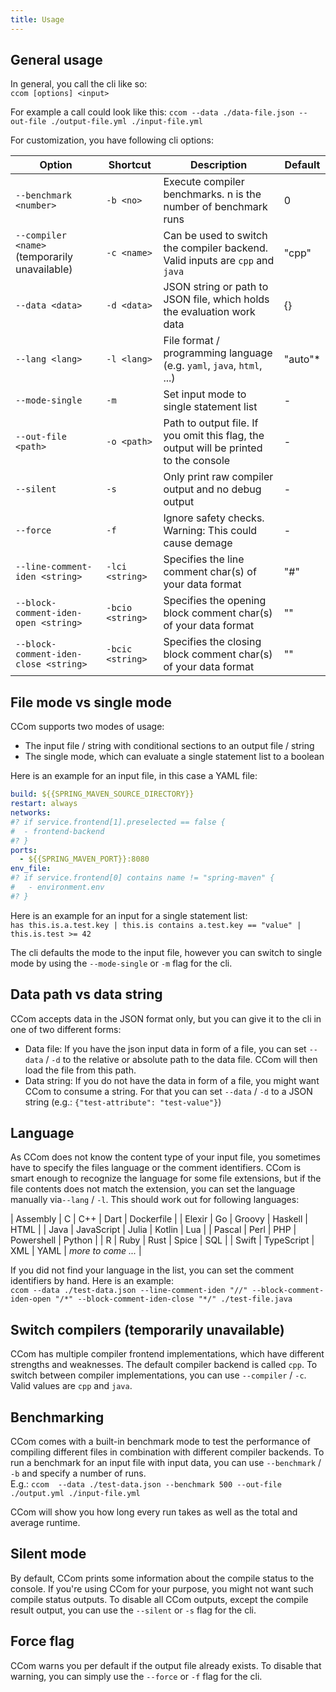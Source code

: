 ```yaml
---
title: Usage
---
```


## General usage
In general, you call the cli like so: <br>
`ccom [options] <input>`

For example a call could look like this:
`ccom --data ./data-file.json --out-file ./output-file.yml ./input-file.yml`

For customization, you have following cli options:

| Option                                        | Shortcut         | Description                                                                           | Default |
|-----------------------------------------------|------------------|---------------------------------------------------------------------------------------|---------|
| `--benchmark <number>`                        | `-b <no>`        | Execute compiler benchmarks. n is the number of benchmark runs                        | 0       |
| `--compiler <name>` (temporarily unavailable) | `-c <name>`      | Can be used to switch the compiler backend. Valid inputs are `cpp` and `java`         | "cpp"   |
| `--data <data>`                               | `-d <data>`      | JSON string or path to JSON file, which holds the evaluation work data                | {}      |
| `--lang <lang>`                               | `-l <lang>`      | File format / programming language (e.g. `yaml`, `java`, `html`, ...)                 | "auto"* |
| `--mode-single`                               | `-m`             | Set input mode to single statement list                                               | -       |
| `--out-file <path>`                           | `-o <path>`      | Path to output file. If you omit this flag, the output will be printed to the console | -       |
| `--silent`                                    | `-s`             | Only print raw compiler output and no debug output                                    | -       |
| `--force`                                     | `-f`             | Ignore safety checks. Warning: This could cause demage                                | -       |
| `--line-comment-iden <string>`                | `-lci <string>`  | Specifies the line comment char(s) of your data format                                | "#"     |
| `--block-comment-iden-open <string>`          | `-bcio <string>` | Specifies the opening block comment char(s) of your data format                       | ""      |
| `--block-comment-iden-close <string>`         | `-bcic <string>` | Specifies the closing block comment char(s) of your data format                       | ""      |

## File mode vs single mode
CCom supports two modes of usage: <br>
- The input file / string with conditional sections to an output file / string
- The single mode, which can evaluate a single statement list to a boolean

Here is an example for an input file, in this case a YAML file: <br>
```yaml
build: ${{SPRING_MAVEN_SOURCE_DIRECTORY}}
restart: always
networks:
#? if service.frontend[1].preselected == false {
#  - frontend-backend
#? }
ports:
  - ${{SPRING_MAVEN_PORT}}:8080
env_file:
#? if service.frontend[0] contains name != "spring-maven" {
#   - environment.env
#? }
```

Here is an example for an input for a single statement list: <br>
`has this.is.a.test.key | this.is contains a.test.key == "value" | this.is.test >= 42`

The cli defaults the mode to the input file, however you can switch to single mode by using the `--mode-single` or `-m` flag for the cli.

## Data path vs data string
CCom accepts data in the JSON format only, but you can give it to the cli in one of two different forms: <br>
- Data file: If you have the json input data in form of a file, you can set `--data` / `-d` to the relative or absolute path to the data file. CCom will then load the file from this path.
- Data string: If you do not have the data in form of a file, you might want CCom to consume a string. For that you can set `--data` / `-d` to a JSON string (e.g.: `{"test-attribute": "test-value"}`)

## Language
As CCom does not know the content type of your input file, you sometimes have to specify the files language or the comment identifiers. CCom is smart enough to recognize the language for some file extensions, but if the file contents does not match the extension, you can set the language manually via`--lang` / `-l`. This should work out for following languages:

| Assembly | C          | C++    | Dart       | Dockerfile         |
| Elexir   | Go         | Groovy | Haskell    | HTML               |
| Java     | JavaScript | Julia  | Kotlin     | Lua                |
| Pascal   | Perl       | PHP    | Powershell | Python             |
| R        | Ruby       | Rust   | Spice      | SQL                |
| Swift    | TypeScript | XML    | YAML       | *more to come ...* |

If you did not find your language in the list, you can set the comment identifiers by hand. Here is an example: <br>
`ccom --data ./test-data.json --line-comment-iden "//" --block-comment-iden-open "/*" --block-comment-iden-close "*/" ./test-file.java`

## Switch compilers (temporarily unavailable)
CCom has multiple compiler frontend implementations, which have different strengths and weaknesses. The default compiler backend is called `cpp`.
To switch between compiler implementations, you can use `--compiler` / `-c`. Valid values are `cpp` and `java`.

## Benchmarking
CCom comes with a built-in benchmark mode to test the performance of compiling different files in combination with different compiler backends. To run a benchmark for an input file with input data, you can use `--benchmark` / `-b` and specify a number of runs. <br>
E.g.: `ccom  --data ./test-data.json --benchmark 500 --out-file ./output.yml ./input-file.yml`

CCom will show you how long every run takes as well as the total and average runtime.

## Silent mode
By default, CCom prints some information about the compile status to the console. If you're using CCom for your purpose, you might not want such compile status outputs. To disable all CCom outputs, except the compile result output, you can use the `--silent` or `-s` flag for the cli.

## Force flag
CCom warns you per default if the output file already exists. To disable that warning, you can simply use the `--force` or `-f` flag for the cli.